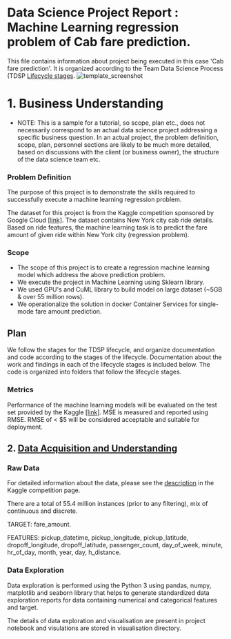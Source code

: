 # Data Science Project Report : Machine Learning regression problem of Cab fare prediction.
This file contains information about project being executed in this case 'Cab fare prediction'. It is organized according to the Team Data Science Process (TDSP [Lifecycle stages](https://github.com/Azure/Microsoft-TDSP/blob/master/Docs/lifecycle-detail.md).
![template_screenshot](https://user-images.githubusercontent.com/20114106/200154152-54f11b9a-7b3f-4365-b534-4a0bf772e8b1.PNG)

# 1. Business Understanding
* NOTE: This is a sample for a tutorial, so scope, plan etc., does not necessarily correspond to an actual data science project addressing a specific business question. In an actual project, the problem definition, scope, plan, personnel sections are likely to be much more detailed, based on discussions with the client (or business owner), the structure of the data science team etc.
### Problem Definition
The purpose of this project is to demonstrate the skills required to successfully execute a machine learning regression problem.

The dataset for this project is from the Kaggle competition sponsored by Google Cloud [[link]](https://www.kaggle.com/competitions/new-york-city-taxi-fare-prediction/data). The dataset contains New York city cab ride details. Based on ride features, the machine learning task is to predict the fare amount of given ride within New York city (regression problem).

### Scope
 * The scope of this project is to create a regression machine learning model which address the above prediction problem. 
 * We execute the project in Machine Learning using Sklearn library.
 * We used GPU's and CuML library to build model on large dataset (~5GB & over 55 million rows).
 * We operationalize the solution in docker Container Services for single-mode fare amount prediction.
 
 ## Plan
We follow the stages for the TDSP lifecycle, and organize documentation and code according to the stages of the lifecycle. Documentation about the work and findings in each of the lifecycle stages is included below. The code is organized into folders that follow the lifecycle stages.

### Metrics
Performance of the machine learning models will be evaluated on the test set provided by the Kaggle [[link]](https://www.kaggle.com/competitions/new-york-city-taxi-fare-prediction/data). MSE is measured and reported using RMSE. RMSE of < $5 will be considered acceptable and suitable for deployment.

## 2. [**Data Acquisition and Understanding**](https://github.com/Azure/MachineLearningSamples-TDSPUCIAdultIncome/tree/master/code/01_data_acquisition_and_understanding)

### Raw Data
For detailed information about the data, please see the [description](https://www.kaggle.com/competitions/new-york-city-taxi-fare-prediction/data) in the Kaggle competition page.  

There are a total of 55.4 million instances (prior to any filtering), mix of continuous and discrete.

TARGET: fare_amount.

FEATURES: pickup_datetime, pickup_longitude, pickup_latitude, dropoff_longitude, dropoff_latitude, passenger_count, day_of_week, minute, hr_of_day, month, year, day, h_distance.

### Data Exploration
Data exploration is performed using the Python 3 using pandas, numpy, matplotlib and seaborn library that helps to generate standardized data exploration reports for data containing numerical and categorical features and target. 

The details of data exploration and visualisation are present in project notebook and visulations are stored in visualisation directory.
